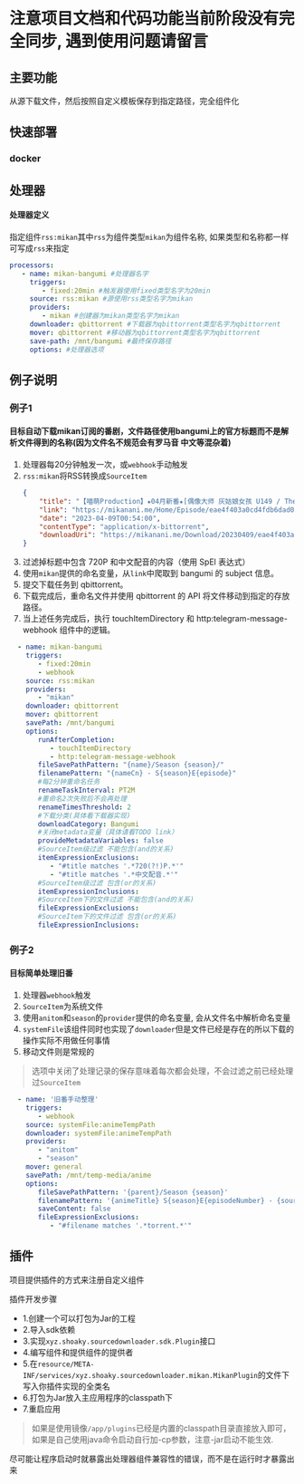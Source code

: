 # 注意项目文档和代码功能当前阶段没有完全同步, 遇到使用问题请留言


## 主要功能

从源下载文件，然后按照自定义模板保存到指定路径，完全组件化

## 快速部署

### docker

###    

## 处理器

#### 处理器定义

指定组件`rss:mikan`其中`rss`为组件类型`mikan`为组件名称, 如果类型和名称都一样可写成`rss`来指定

```yaml
processors:
   - name: mikan-bangumi #处理器名字
     triggers:
        - fixed:20min #触发器使用fixed类型名字为20min
     source: rss:mikan #源使用rss类型名字为mikan
     providers:
        - mikan #创建器为mikan类型名字为mikan
     downloader: qbittorrent #下载器为qbittorrent类型名字为qbittorrent
     mover: qbittorrent #移动器为qbittorrent类型名字为qbittorrent
     save-path: /mnt/bangumi #最终保存路径
     options: #处理器选项
```

## 例子说明

### 例子1

#### 目标自动下载mikan订阅的番剧，文件路径使用bangumi上的官方标题而不是解析文件得到的名称(因为文件名不规范会有罗马音 中文等混杂着)

1. 处理器每20分钟触发一次，或`webhook`手动触发
2. `rss:mikan`将RSS转换成`SourceItem`
    ```json
    {
        "title": "【喵萌Production】★04月新番★[偶像大师 灰姑娘女孩 U149 / The iDOLM@STER Cinderella Girls U149][01][WebRip][1080p][简日双语][招募翻译]",
        "link": "https://mikanani.me/Home/Episode/eae4f403a0cd4fdb6dad0b4dfcedd6f96b6c883d",
        "date": "2023-04-09T00:54:00",
        "contentType": "application/x-bittorrent",
        "downloadUri": "https://mikanani.me/Download/20230409/eae4f403a0cd4fdb6dad0b4dfcedd6f96b6c883d.torrent"
    }
    ```
3. 过滤掉标题中包含 720P 和中文配音的内容（使用 SpEl 表达式）
4. 使用`mikan`提供的命名变量，从`link`中爬取到 bangumi 的 subject 信息。
5. 提交下载任务到 qbittorrent。
6. 下载完成后，重命名文件并使用 qbittorrent 的 API 将文件移动到指定的存放路径。
7. 当上述任务完成后，执行 touchItemDirectory 和 http:telegram-message-webhook 组件中的逻辑。

```yaml
  - name: mikan-bangumi
    triggers:
       - fixed:20min
       - webhook
    source: rss:mikan
    providers:
       - "mikan"
    downloader: qbittorrent
    mover: qbittorrent
    savePath: /mnt/bangumi
    options:
       runAfterCompletion:
          - touchItemDirectory
          - http:telegram-message-webhook
       fileSavePathPattern: "{name}/Season {season}/"
       filenamePattern: "{nameCn} - S{season}E{episode}"
       #每2分钟重命名任务
       renameTaskInterval: PT2M
       #重命名2次失败后不会再处理
       renameTimesThreshold: 2
       #下载分类(具体看下载器实现)
       downloadCategory: Bangumi
       #关闭metadata变量（具体请看TODO link）
       provideMetadataVariables: false
       #SourceItem级过滤 不能包含(and的关系)
       itemExpressionExclusions:
          - "#title matches '.*720(?!)P.*'"
          - "#title matches '.*中文配音.*'"
       #SourceItem级过滤 包含(or的关系)
       itemExpressionInclusions:
       #SourceItem下的文件过滤 不能包含(and的关系)
       fileExpressionExclusions:
       #SourceItem下的文件过滤 包含(or的关系)
       fileExpressionInclusions:
```

### 例子2

#### 目标简单处理旧番

1. 处理器`webhook`触发
2. `SourceItem`为系统文件
3. 使用`anitom`和`season`的`provider`提供的命名变量, 会从文件名中解析命名变量
4. `systemFile`该组件同时也实现了`downloader`但是文件已经是存在的所以下载的操作实际不用做任何事情
5. 移动文件则是常规的

> 选项中关闭了处理记录的保存意味着每次都会处理，不会过滤之前已经处理过`SourceItem`

```yaml
  - name: '旧番手动整理'
    triggers:
       - webhook
    source: systemFile:animeTempPath
    downloader: systemFile:animeTempPath
    providers:
       - "anitom"
       - "season"
    mover: general
    savePath: /mnt/temp-media/anime
    options:
       fileSavePathPattern: '{parent}/Season {season}'
       filenamePattern: '{animeTitle} S{season}E{episodeNumber} - {source}'
       saveContent: false
       fileExpressionExclusions:
          - "#filename matches '.*torrent.*'"
```

## 插件

项目提供插件的方式来注册自定义组件

插件开发步骤

- 1.创建一个可以打包为Jar的工程
- 2.导入sdk依赖
- 3.实现`xyz.shoaky.sourcedownloader.sdk.Plugin`接口
- 4.编写组件和提供组件的提供者
- 5.在`resource/META-INF/services/xyz.shoaky.sourcedownloader.mikan.MikanPlugin`的文件下写入你插件实现的全类名
- 6.打包为Jar放入主应用程序的classpath下
- 7.重启应用

> 如果是使用镜像`/app/plugins`已经是内置的classpath目录直接放入即可，如果是自己使用java命令启动自行加-cp参数，注意-jar启动不能生效.

尽可能让程序启动时就暴露出处理器组件兼容性的错误，而不是在运行时才暴露出来
